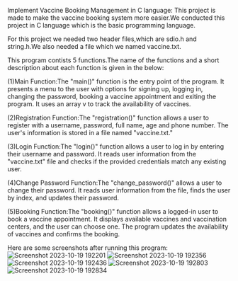 Implement Vaccine Booking Management in C language:
This project is made to make the vaccine booking system more easier.We conducted this project in C language which is the basic programming language.

For this project we needed two header files,which are sdio.h and string.h.We also needed a file which we named vaccine.txt.

This program contists 5 functions.The name of the functions and a short description about each function is given in the below:

(1)Main Function:The "main()" function is the entry point of the program. It presents a menu to the user with options for signing up, logging in, changing the password, booking a vaccine appointment and exiting the program. It uses an array v to track the availability of vaccines.

(2)Registration Function:The "registration()" function allows a user to register with a username, password, full name, age and phone number. The user's information is stored in a file named "vaccine.txt."

(3)Login Function:The "login()" function allows a user to log in by entering their username and password. It reads user information from the "vaccine.txt" file and checks if the provided credentials match any existing user.

(4)Change Password Function:The "change_password()" allows a user to change their password. It reads user information from the file, finds the user by index, and updates their password.

(5)Booking Function:The "booking()" function allows a logged-in user to book a vaccine appointment. It displays available vaccines and vaccination centers, and the user can choose one. The program updates the availability of vaccines and confirms the booking.

Here are some screenshots after running this program:
![Screenshot 2023-10-19 192201](https://github.com/Shafikul039/vaccine_booking_system/assets/148460717/335a9195-266c-4764-90f9-092ab9f14f7b)
![Screenshot 2023-10-19 192356](https://github.com/Shafikul039/vaccine_booking_system/assets/148460717/3925f610-b3d3-4aba-83b1-1f89ee2140be)
![Screenshot 2023-10-19 192436](https://github.com/Shafikul039/vaccine_booking_system/assets/148460717/613add1b-99ee-43af-bf8c-4c2a732e3085)
![Screenshot 2023-10-19 192803](https://github.com/Shafikul039/vaccine_booking_system/assets/148460717/c4dcb8af-232b-4367-9685-f381a403f32d)
![Screenshot 2023-10-19 192834](https://github.com/Shafikul039/vaccine_booking_system/assets/148460717/e7168600-5301-4479-a1bf-5a05a9db6338)

